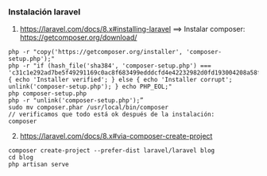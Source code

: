 ### Instalación laravel
1. https://laravel.com/docs/8.x#installing-laravel ==> Instalar composer: https://getcomposer.org/download/
  ```
  php -r "copy('https://getcomposer.org/installer', 'composer-setup.php');"
  php -r "if (hash_file('sha384', 'composer-setup.php') === 'c31c1e292ad7be5f49291169c0ac8f683499edddcfd4e42232982d0fd193004208a58ff6f353fde0012d35fdd72bc394') { echo 'Installer verified'; } else { echo 'Installer corrupt'; unlink('composer-setup.php'); } echo PHP_EOL;"
  php composer-setup.php
  php -r "unlink('composer-setup.php');”
  sudo mv composer.phar /usr/local/bin/composer
  // verificamos que todo está ok después de la instalación:
  composer
  ```

2. https://laravel.com/docs/8.x#via-composer-create-project
  ```
  composer create-project --prefer-dist laravel/laravel blog
  cd blog
  php artisan serve
  ```
